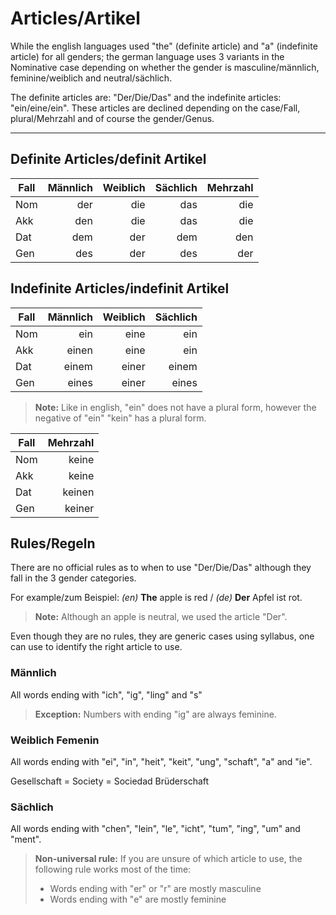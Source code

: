 # Articles/Artikel

While the english languages used "the" (definite article) and "a" (indefinite article) for all genders; the german language uses 3 variants in the Nominative case depending on whether the gender is masculine/männlich, feminine/weiblich and neutral/sächlich.

The definite articles are: "Der/Die/Das" and the indefinite articles: "ein/eine/ein". These articles are declined depending on the case/Fall, plural/Mehrzahl and of course the gender/Genus.

----------

## Definite Articles/definit Artikel

| Fall | Männlich | Weiblich | Sächlich | Mehrzahl
| ---- | --------:| --------:| --------:| --------:
| Nom  | der      | die      | das      | die
| Akk  | den      | die      | das      | die
| Dat  | dem      | der      | dem      | den
| Gen  | des      | der      | des      | der

## Indefinite Articles/indefinit Artikel

| Fall | Männlich | Weiblich | Sächlich 
| ---- | --------:| --------:| --------:
| Nom  | ein      | eine     | ein      
| Akk  | einen    | eine     | ein      
| Dat  | einem    | einer    | einem     
| Gen  | eines    | einer    | eines     

> **Note:** Like in english, "ein" does not have a plural form, however the negative of "ein" "kein" has a plural form.

| Fall | Mehrzahl
| ---- | --------:
| Nom  | keine          
| Akk  | keine        
| Dat  | keinen     
| Gen  | keiner

## Rules/Regeln

There are no official rules as to when to use "Der/Die/Das" although they fall in the 3 gender categories.

For example/zum Beispiel: *(en)* **The** apple is red / *(de)* **Der** Apfel ist rot. 



> **Note:** Although an apple is neutral, we used the article "Der".

Even though they are no rules, they are generic cases using syllabus, one can use to identify the right article to use.

### Männlich

All words ending with "ich", "ig", "ling" and "s"  

> **Exception:** Numbers with ending "ig" are always feminine.

### Weiblich Femenin

All words ending with "ei", "in", "heit", "keit", "ung", "schaft", "a" and "ie".

Gesellschaft = Society = Sociedad
Brüderschaft
 
### Sächlich
 
All words ending with "chen", "lein", "le", "icht", "tum", "ing", "um" and "ment".


> **Non-universal rule:** If you are unsure of which article to use, the following rule works most of the time:
> - Words ending with "er" or "r" are mostly masculine
> - Words ending with "e" are mostly feminine
